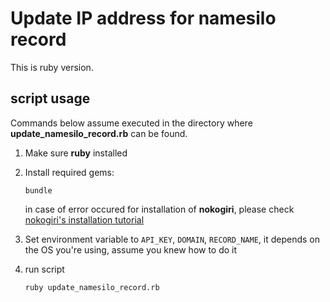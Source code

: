 # Update IP address for namesilo record

This is ruby version.

## script usage

Commands below assume executed in the directory where **update_namesilo_record.rb** can be found.

1. Make sure **ruby** installed
1. Install required gems:

    `bundle`

    in case of error occured for installation of **nokogiri**, please check [nokogiri's installation tutorial](http://www.nokogiri.org/tutorials/installing_nokogiri.html)

1. Set environment variable to `API_KEY`, `DOMAIN`, `RECORD_NAME`, it depends on the OS you're using, assume you knew how to do it
1. run script

    `ruby update_namesilo_record.rb`
